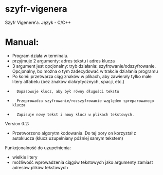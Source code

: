 # szyfr-vigenera
Szyfr Vigenere'a. Język - C/C++

# Manual:
- Program działa w terminalu.
- przyjmuje 2 argumenty: adres tekstu i adres klucza
- 3 argument jest opcjonalny: tryb działania: szyfrowanie/odszyfrowanie. Opcjonalny, bo można o tym zadecydować w trakcie działania programu
- Po kolei: przetwarza ciąg znaków w plikach, aby zawierały tylko małe litery alfabetu (bez znaków diakrytycznych, spacji, etc.)
- 	    Dopasowuje klucz, aby był równy długości tekstu
- 	    Przeprowadza szyfrowanie/rozszyfrowanie względem spreparowanego klucza
- 	    Zapisuje nowy tekst i nowy klucz w plikach tekstowych.

Version 0.2:
- Przetworzono algorytm kodowania. Do tej pory on korzystał z autoklucza (klucz uzupełniany później samym tekstem)


Funkcjonalność do uzupełnienia:

-	wielkie litery
-	możliwość wprowadzenia ciągów tekstowych jako argumenty zamiast adresów plików tekstowych
